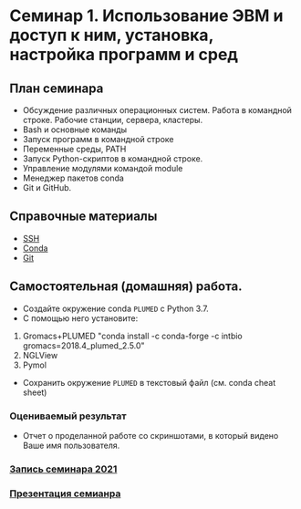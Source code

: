 # Семинар 1. Использование ЭВМ и доступ к ним, установка, настройка программ и сред

## План семинара
- Обсуждение различных операционных систем. Работа в командной строке. Рабочие станции, сервера, кластеры.
- Bash и основные команды
- Запуск программ в командной строке
- Переменные среды, PATH
- Запуск Python-скриптов в командной строке.
- Управление модулями командой module
- Менеджер пакетов conda
- Git и GitHub.

## Справочные материалы
- [SSH](https://github.com/intbio/IntBioEdu/blob/master/ITcc.md)
- [Conda](https://github.com/intbio/IT_notes/blob/master/conda.md)
- [Git](https://github.com/intbio/IT_notes/blob/master/git.md)

## Самостоятельная (домашняя) работа.

- Создайте окружение conda `PLUMED` c Python 3.7.
- С помощью него установите:
1. Gromacs+PLUMED
"conda install -c conda-forge -c intbio gromacs=2018.4_plumed_2.5.0"
2. NGLView
3. Pymol
- Сохранить окружение `PLUMED` в текстовый файл (см. conda cheat sheet)

### Оцениваемый результат
- Отчет о проделанной работе со скриншотами, в который видено Ваше имя пользователя.

### [Запись семинара 2021](https://distant.bioeng.ru/playback/presentation/2.0/playback.html?meetingId=4578ef0cf123b710b7e95fdbfa8fbcc844ec6bc3-1612794728048)

### [Презентация семианра](workshop_1.pdf)

